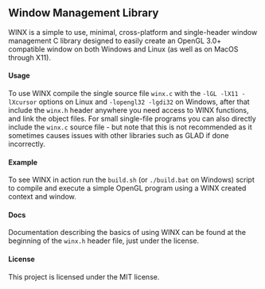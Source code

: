 ## Window Management Library
WINX is a simple to use, minimal, cross-platform and single-header window management C library designed to easily create an OpenGL 3.0+ compatible window on both Windows and Linux (as well as on MacOS through X11).

#### Usage
To use WINX compile the single source file `winx.c` with the `-lGL -lX11 -lXcursor` options on Linux and `-lopengl32 -lgdi32` on Windows, after that include the `winx.h`
header anywhere you need access to WINX functions, and link the object files. For small single-file programs you can also directly include the `winx.c` source file -
but note that this is not recommended as it sometimes causes issues with other libraries such as GLAD if done incorrectly.

#### Example
To see WINX in action run the `build.sh` (or `./build.bat` on Windows) script to compile and execute a simple OpenGL program using a WINX created context and window.

#### Docs
Documentation describing the basics of using WINX can be found at the beginning of the `winx.h` header file, just under the license.

#### License
This project is licensed under the MIT license.

